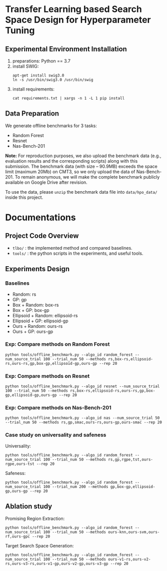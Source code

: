 # Transfer Learning based Search Space Design for Hyperparameter Tuning

## Experimental Environment Installation

1. preparations: Python == 3.7
2. install SWIG:
    ```
    apt-get install swig3.0
    ln -s /usr/bin/swig3.0 /usr/bin/swig
    ```
3. install requirements:
    ```
    cat requirements.txt | xargs -n 1 -L 1 pip install
    ```

## Data Preparation

We generate offline benchmarks for 3 tasks:
+ Random Forest
+ Resnet
+ Nas-Bench-201

**Note:** For reproduction purposes, we also upload the benchmark data
(e.g., evaluation results and the corresponding scripts) along with this submission.
The benchmark data (with size – 90.9MB) exceeds the space limit (maximum 20Mb) on CMT3,
so we only upload the data of Nas-Bench-201.
To remain anonymous, we will make the complete benchmark publicly available on Google Drive after revision.

To use the data, please `unzip` the benchmark data file into `data/hpo_data/` inside this project.

# Documentations

## Project Code Overview

+ `tlbo/` : the implemented method and compared baselines.
+ `tools/` : the python scripts in the experiments, and useful tools.

## Experiments Design

### Baselines

+ Random: rs
+ GP: gp
+ Box + Random: box-rs
+ Box + GP: box-gp
+ Ellipsoid + Random: ellipsoid-rs
+ Ellipsoid + GP: ellipsoid-gp
+ Ours + Random: ours-rs
+ Ours + GP: ours-gp

### Exp: Compare methods on Random Forest

```
python tools/offline_benchmark.py --algo_id random_forest --num_source_trial 100 --trial_num 50 --methods rs,box-rs,ellipsoid-rs,ours-rs,gp,box-gp,ellipsoid-gp,ours-gp --rep 20
```

### Exp: Compare methods on Resnet

```
python tools/offline_benchmark.py --algo_id resnet --num_source_trial 100 --trial_num 50 --methods rs,box-rs,ellipsoid-rs,ours-rs,gp,box-gp,ellipsoid-gp,ours-gp --rep 20
```

### Exp: Compare methods on Nas-Bench-201

```
python tools/offline_benchmark.py --algo_id nas --num_source_trial 50 --trial_num 50 --methods rs,gp,smac,ours-rs,ours-gp,ours-smac --rep 20
```

### Case study on universality and safeness

Universality:

```
python tools/offline_benchmark.py --algo_id random_forest --num_source_trial 100 --trial_num 50 --methods rs,gp,rgpe,tst,ours-rgpe,ours-tst --rep 20
```

Safeness:

```
python tools/offline_benchmark.py --algo_id random_forest --num_source_trial 100 --trial_num 200 --methods gp,box-gp,ellipsoid-gp,ours-gp --rep 20
```

## Ablation study

Promising Region Extraction:

```
python tools/offline_benchmark.py --algo_id random_forest --num_source_trial 100 --trial_num 50 --methods ours-knn,ours-svm,ours-rf,ours-gpc --rep 20
```

Target Search Space Generation:

```
python tools/offline_benchmark.py --algo_id random_forest --num_source_trial 100 --trial_num 50 --methods ours-v1-rs,ours-v2-rs,ours-v3-rs,ours-v1-gp,ours-v2-gp,ours-v3-gp --rep 20
```
